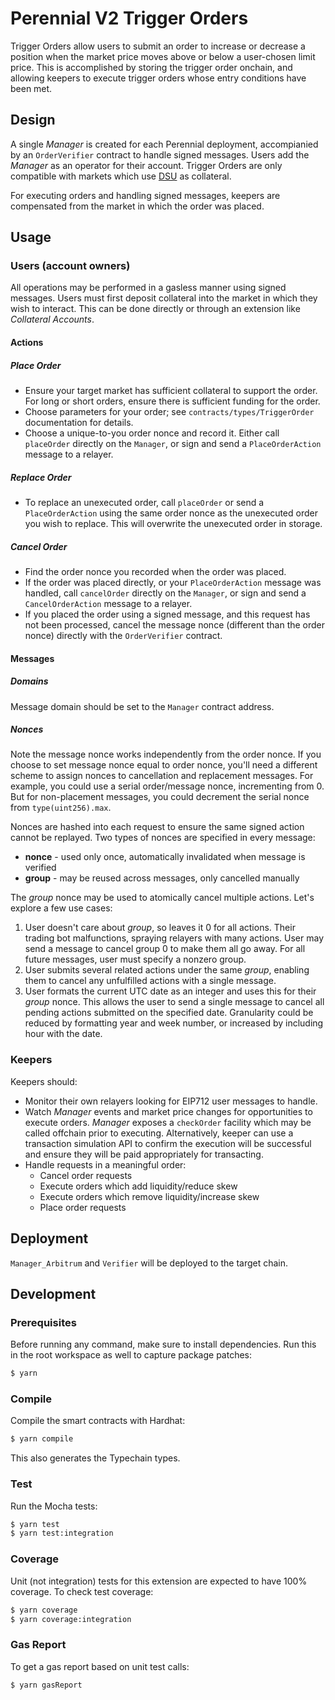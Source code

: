 # Perennial V2 Trigger Orders

Trigger Orders allow users to submit an order to increase or decrease a position when the market price moves above or below a user-chosen limit price. This is accomplished by storing the trigger order onchain, and allowing keepers to execute trigger orders whose entry conditions have been met.

## Design

A single _Manager_ is created for each Perennial deployment, accompianied by an `OrderVerifier` contract to handle signed messages. Users add the _Manager_ as an operator for their account. Trigger Orders are only compatible with markets which use [DSU](https://www.dsu.money/) as collateral.

For executing orders and handling signed messages, keepers are compensated from the market in which the order was placed.

## Usage

### Users (account owners)
All operations may be performed in a gasless manner using signed messages. Users must first deposit collateral into the market in which they wish to interact. This can be done directly or through an extension like _Collateral Accounts_.

#### Actions

##### Place Order
- Ensure your target market has sufficient collateral to support the order. For long or short orders, ensure there is sufficient funding for the order.
- Choose parameters for your order; see `contracts/types/TriggerOrder` documentation for details.
- Choose a unique-to-you order nonce and record it. Either call `placeOrder` directly on the `Manager`, or sign and send a `PlaceOrderAction` message to a relayer.

##### Replace Order
- To replace an unexecuted order, call `placeOrder` or send a `PlaceOrderAction` using the same order nonce as the unexecuted order you wish to replace. This will overwrite the unexecuted order in storage.

##### Cancel Order
- Find the order nonce you recorded when the order was placed.
- If the order was placed directly, or your `PlaceOrderAction` message was handled, call `cancelOrder` directly on the `Manager`, or sign and send a `CancelOrderAction` message to a relayer.
- If you placed the order using a signed message, and this request has not been processed, cancel the message nonce (different than the order nonce) directly with the `OrderVerifier` contract.

#### Messages

##### Domains
Message domain should be set to the `Manager` contract address.

##### Nonces
Note the message nonce works independently from the order nonce. If you choose to set message nonce equal to order nonce, you'll need a different scheme to assign nonces to cancellation and replacement messages. For example, you could use a serial order/message nonce, incrementing from 0. But for non-placement messages, you could decrement the serial nonce from `type(uint256).max`.

Nonces are hashed into each request to ensure the same signed action cannot be replayed. Two types of nonces are specified in every message:
- __nonce__ - used only once, automatically invalidated when message is verified
- __group__ - may be reused across messages, only cancelled manually

The _group_ nonce may be used to atomically cancel multiple actions. Let's explore a few use cases:
1. User doesn't care about _group_, so leaves it 0 for all actions. Their trading bot malfunctions, spraying relayers with many actions. User may send a message to cancel group 0 to make them all go away. For all future messages, user must specify a nonzero group.
1. User submits several related actions under the same _group_, enabling them to cancel any unfulfilled actions with a single message.
1. User formats the current UTC date as an integer and uses this for their _group_ nonce. This allows the user to send a single message to cancel all pending actions submitted on the specified date. Granularity could be reduced by formatting year and week number, or increased by including hour with the date.

### Keepers
Keepers should:
- Monitor their own relayers looking for EIP712 user messages to handle.
- Watch _Manager_ events and market price changes for opportunities to execute orders. _Manager_ exposes a `checkOrder` facility which may be called offchain prior to executing. Alternatively, keeper can use a transaction simulation API to confirm the execution will be successful and ensure they will be paid appropriately for transacting.
- Handle requests in a meaningful order:
    - Cancel order requests
    - Execute orders which add liquidity/reduce skew
    - Execute orders which remove liquidity/increase skew
    - Place order requests

## Deployment
`Manager_Arbitrum` and `Verifier` will be deployed to the target chain.

## Development

### Prerequisites

Before running any command, make sure to install dependencies. Run this in the root workspace as well to capture package patches:

```sh
$ yarn
```

### Compile

Compile the smart contracts with Hardhat:

```sh
$ yarn compile
```

This also generates the Typechain types.

### Test

Run the Mocha tests:

```sh
$ yarn test
$ yarn test:integration
```

### Coverage

Unit (not integration) tests for this extension are expected to have 100% coverage. To check test coverage:

```sh
$ yarn coverage
$ yarn coverage:integration
```

### Gas Report

To get a gas report based on unit test calls:

```sh
$ yarn gasReport
```